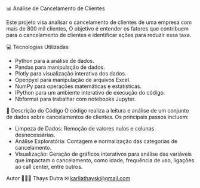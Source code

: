 📊 Análise de Cancelamento de Clientes 

Este projeto visa analisar o cancelamento de clientes de uma empresa com mais de 800 mil clientes, 
O objetivo é entender os fatores que contribuem para o cancelamento de clientes e identificar ações para reduzir essa taxa.

💻 Tecnologias Utilizadas
- Python para a análise de dados.
- Pandas para manipulação de dados.
- Plotly para visualização interativa dos dados.
- Openpyxl para manipulação de arquivos Excel.
- NumPy para operações matemáticas e estatísticas.
- IPython para um ambiente interativo de execução do código.
- Nbformat para trabalhar com notebooks Jupyter.

📝 Descrição do Código
O código realiza a leitura e análise de um conjunto de dados sobre cancelamentos de clientes. Os principais passos incluem:
- Limpeza de Dados: Remoção de valores nulos e colunas desnecessárias.
- Análise Exploratória: Contagem e normalização das categorias de cancelamento.
- Visualização: Geração de gráficos interativos para análise das variáveis que impactam o cancelamento,
  como idade, frequência de uso, ligações ao call center, entre outros.

Autor
👩🏻‍💻 Thays Dutra
✉︎ karllathaysk@gmail.com
